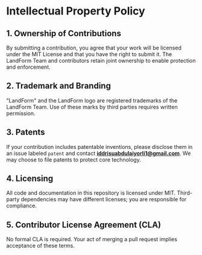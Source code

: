 # Intellectual Property Policy

## 1. Ownership of Contributions
By submitting a contribution, you agree that your work will be licensed under the MIT License and that you have the right to submit it. The LandForm Team and contributors retain joint ownership to enable protection and enforcement.

## 2. Trademark and Branding
"LandForm" and the LandForm logo are registered trademarks of the LandForm Team. Use of these marks by third parties requires written permission.

## 3. Patents
If your contribution includes patentable inventions, please disclose them in an issue labeled `patent` and contact **iddrisuabdulaiyorli1@gmail.com**. We may choose to file patents to protect core technology.

## 4. Licensing
All code and documentation in this repository is licensed under MIT. Third-party dependencies may have different licenses; you are responsible for compliance.

## 5. Contributor License Agreement (CLA)
No formal CLA is required. Your act of merging a pull request implies acceptance of these terms.